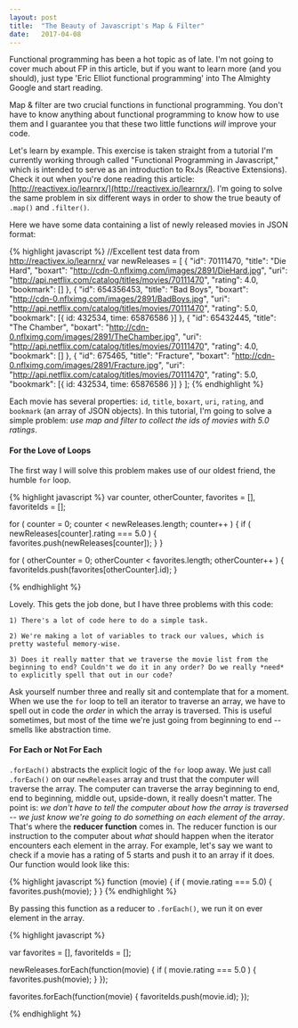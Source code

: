 ```yaml
---
layout: post
title:  "The Beauty of Javascript's Map & Filter"
date:   2017-04-08
---
```

Functional programming has been a hot topic as of late. I'm not going to cover much about FP in this article, but if you want to learn more (and you should), just type 'Eric Elliot functional programming' into The Almighty Google and start reading.

Map & filter are two crucial functions in functional programming. You don't have to know anything about functional programming to know how to use them and I guarantee you that these two little functions _will_ improve your code.

Let's learn by example. This exercise is taken straight from a tutorial I'm currently working through called "Functional Programming in Javascript," which is intended to serve as an introduction to RxJs (Reactive Extensions). Check it out when you're done reading this article: [http://reactivex.io/learnrx/](http://reactivex.io/learnrx/). I'm going to solve the same problem in six different ways in order to show the true beauty of `.map()` and `.filter()`.

Here we have some data containing a list of newly released movies in JSON format:

{% highlight javascript %}
//Excellent test data from http://reactivex.io/learnrx/
 var newReleases = [
     {
       "id": 70111470,
       "title": "Die Hard",
       "boxart": "http://cdn-0.nflximg.com/images/2891/DieHard.jpg",
       "uri": "http://api.netflix.com/catalog/titles/movies/70111470",
       "rating": 4.0,
       "bookmark": []
     },
     {
       "id": 654356453,
       "title": "Bad Boys",
       "boxart": "http://cdn-0.nflximg.com/images/2891/BadBoys.jpg",
       "uri": "http://api.netflix.com/catalog/titles/movies/70111470",
       "rating": 5.0,
       "bookmark": [{ id: 432534, time: 65876586 }]
     },
     {
       "id": 65432445,
       "title": "The Chamber",
       "boxart": "http://cdn-0.nflximg.com/images/2891/TheChamber.jpg",
       "uri": "http://api.netflix.com/catalog/titles/movies/70111470",
       "rating": 4.0,
       "bookmark": []
     },
     {
       "id": 675465,
       "title": "Fracture",
       "boxart": "http://cdn-0.nflximg.com/images/2891/Fracture.jpg",
       "uri": "http://api.netflix.com/catalog/titles/movies/70111470",
       "rating": 5.0,
       "bookmark": [{ id: 432534, time: 65876586 }]
     }
   ];
{% endhighlight %}

Each movie has several properties: `id`, `title`, `boxart`, `uri`, `rating`, and `bookmark` (an array of JSON objects). In this tutorial, I'm going to solve a simple problem: _use map and filter to collect the ids of movies with 5.0 ratings_.

#### For the Love of Loops
The first way I will solve this problem makes use of our oldest friend, the humble `for` loop.

{% highlight javascript %}
var counter,
  otherCounter,
  favorites = [],
  favoriteIds = [];

for ( counter = 0; counter < newReleases.length; counter++ ) {
  if ( newReleases[counter].rating === 5.0 ) {
    favorites.push(newReleases[counter]);
  }
}

for ( otherCounter = 0; otherCounter < favorites.length; otherCounter++ ) {
  favoriteIds.push(favorites[otherCounter].id);
}

{% endhighlight %}

Lovely. This gets the job done, but I have three problems with this code:  

    1) There's a lot of code here to do a simple task.  

    2) We're making a lot of variables to track our values, which is pretty wasteful memory-wise.  

    3) Does it really matter that we traverse the movie list from the beginning to end? Couldn't we do it in any order? Do we really *need* to explicitly spell that out in our code?  

  Ask yourself number three and really sit and contemplate that for a moment. When we use the `for` loop to tell an iterator to traverse an array, we have to spell out in code the _order_ in which the array is traversed. This is useful sometimes, but most of the time we're just going from beginning to end -- smells like abstraction time.

#### For Each or Not For Each
`.forEach()` abstracts the explicit logic of the `for` loop away. We just call `.forEach()` on our `newReleases` array and trust that the computer will traverse the array. The computer can traverse the array beginning to end, end to beginning, middle out, upside-down, it really doesn't matter. The point is: _we don't have to tell the computer about how the array is traversed -- we just know we're going to do something on each element of the array_. That's where the **reducer function** comes in. The reducer function is our instruction to the computer about _what_ should happen when the iterator encounters each element in the array. For example, let's say we want to check if a movie has a rating of 5 starts and push it to an array if it does. Our function would look like this:

{% highlight javascript %}
function (movie) {
  if ( movie.rating === 5.0) {
    favorites.push(movie);
  }
}
{% endhighlight %}

By passing this function as a reducer to `.forEach()`, we run it on ever element in the array.

{% highlight javascript %}

var favorites = [],
    favoriteIds = [];

newReleases.forEach(function(movie) {
  if ( movie.rating === 5.0 ) {
    favorites.push(movie);
  }
});

favorites.forEach(function(movie) {
  favoriteIds.push(movie.id);
});

{% endhighlight %}

